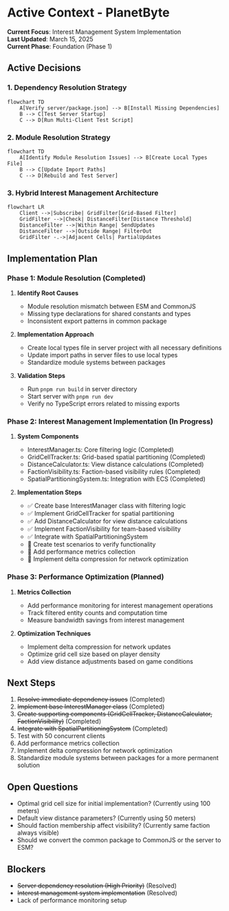# Active Context - PlanetByte

**Current Focus**: Interest Management System Implementation  
**Last Updated**: March 15, 2025  
**Current Phase**: Foundation (Phase 1)

## Active Decisions

### 1. Dependency Resolution Strategy
```mermaid
flowchart TD
    A[Verify server/package.json] --> B[Install Missing Dependencies]
    B --> C[Test Server Startup]
    C --> D[Run Multi-Client Test Script]
```

### 2. Module Resolution Strategy
```mermaid
flowchart TD
    A[Identify Module Resolution Issues] --> B[Create Local Types File]
    B --> C[Update Import Paths]
    C --> D[Rebuild and Test Server]
```

### 3. Hybrid Interest Management Architecture
```mermaid
flowchart LR
    Client -->|Subscribe| GridFilter[Grid-Based Filter]
    GridFilter -->|Check| DistanceFilter[Distance Threshold]
    DistanceFilter -->|Within Range| SendUpdates
    DistanceFilter -->|Outside Range| FilterOut
    GridFilter -.->|Adjacent Cells| PartialUpdates
```

## Implementation Plan

### Phase 1: Module Resolution (Completed)
1. **Identify Root Causes**
   - Module resolution mismatch between ESM and CommonJS
   - Missing type declarations for shared constants and types
   - Inconsistent export patterns in common package

2. **Implementation Approach**
   - Create local types file in server project with all necessary definitions
   - Update import paths in server files to use local types
   - Standardize module systems between packages

3. **Validation Steps**
   - Run `pnpm run build` in server directory
   - Start server with `pnpm run dev`
   - Verify no TypeScript errors related to missing exports

### Phase 2: Interest Management Implementation (In Progress)
1. **System Components**
   - InterestManager.ts: Core filtering logic (Completed)
   - GridCellTracker.ts: Grid-based spatial partitioning (Completed)
   - DistanceCalculator.ts: View distance calculations (Completed)
   - FactionVisibility.ts: Faction-based visibility rules (Completed)
   - SpatialPartitioningSystem.ts: Integration with ECS (Completed)

2. **Implementation Steps**
   - ✅ Create base InterestManager class with filtering logic
   - ✅ Implement GridCellTracker for spatial partitioning
   - ✅ Add DistanceCalculator for view distance calculations
   - ✅ Implement FactionVisibility for team-based visibility
   - ✅ Integrate with SpatialPartitioningSystem
   - 🔄 Create test scenarios to verify functionality
   - 🔄 Add performance metrics collection
   - 🔄 Implement delta compression for network optimization

### Phase 3: Performance Optimization (Planned)
1. **Metrics Collection**
   - Add performance monitoring for interest management operations
   - Track filtered entity counts and computation time
   - Measure bandwidth savings from interest management

2. **Optimization Techniques**
   - Implement delta compression for network updates
   - Optimize grid cell size based on player density
   - Add view distance adjustments based on game conditions

## Next Steps
1. ~~Resolve immediate dependency issues~~ (Completed)
2. ~~Implement base InterestManager class~~ (Completed)
3. ~~Create supporting components (GridCellTracker, DistanceCalculator, FactionVisibility)~~ (Completed)
4. ~~Integrate with SpatialPartitioningSystem~~ (Completed)
5. Test with 50 concurrent clients
6. Add performance metrics collection
7. Implement delta compression for network optimization
8. Standardize module systems between packages for a more permanent solution

## Open Questions
- Optimal grid cell size for initial implementation? (Currently using 100 meters)
- Default view distance parameters? (Currently using 50 meters)
- Should faction membership affect visibility? (Currently same faction always visible)
- Should we convert the common package to CommonJS or the server to ESM?

## Blockers
- ~~Server dependency resolution (High Priority)~~ (Resolved)
- ~~Interest management system implementation~~ (Resolved)
- Lack of performance monitoring setup